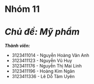 # Nhóm 11
# ***Chủ đề: Mỹ phẩm***
***Thành viên:***
- 3123411014 - Nguyễn Hoàng Vân Anh
- 3123411123 - Nguyễn Vũ Huy
- 3123411176 - Nguyễn Thị Mai Linh
- 3123411196 - Hoàng Kim Ngân
- 3123411336 - Lê Dỗ Tâm Uyên 

